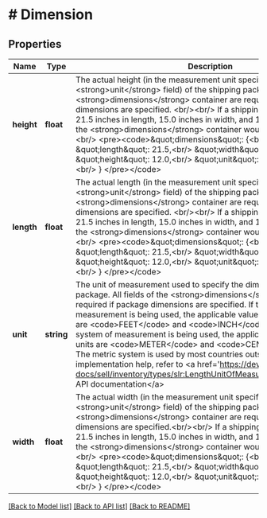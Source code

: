 # # Dimension

## Properties

Name | Type | Description | Notes
------------ | ------------- | ------------- | -------------
**height** | **float** | The actual height (in the measurement unit specified in the &lt;strong&gt;unit&lt;/strong&gt; field) of the shipping package. All fields of the &lt;strong&gt;dimensions&lt;/strong&gt; container are required if package dimensions are specified. &lt;br/&gt;&lt;br/&gt; If a shipping package measured 21.5 inches in length, 15.0 inches in width, and 12.0 inches in height, the &lt;strong&gt;dimensions&lt;/strong&gt; container would look as follows: &lt;br/&gt; &lt;pre&gt;&lt;code&gt;\&quot;dimensions\&quot;: {&lt;br/&gt; \&quot;length\&quot;: 21.5,&lt;br/&gt; \&quot;width\&quot;: 15.0,&lt;br/&gt; \&quot;height\&quot;: 12.0,&lt;br/&gt; \&quot;unit\&quot;: \&quot;INCH\&quot;&lt;br/&gt; } &lt;/pre&gt;&lt;/code&gt; | [optional]
**length** | **float** | The actual length (in the measurement unit specified in the &lt;strong&gt;unit&lt;/strong&gt; field) of the shipping package. All fields of the &lt;strong&gt;dimensions&lt;/strong&gt; container are required if package dimensions are specified. &lt;br/&gt;&lt;br/&gt; If a shipping package measured 21.5 inches in length, 15.0 inches in width, and 12.0 inches in height,  the &lt;strong&gt;dimensions&lt;/strong&gt; container would look as follows: &lt;br/&gt; &lt;pre&gt;&lt;code&gt;\&quot;dimensions\&quot;: {&lt;br/&gt; \&quot;length\&quot;: 21.5,&lt;br/&gt; \&quot;width\&quot;: 15.0,&lt;br/&gt; \&quot;height\&quot;: 12.0,&lt;br/&gt; \&quot;unit\&quot;: \&quot;INCH\&quot;&lt;br/&gt; } &lt;/pre&gt;&lt;/code&gt; | [optional]
**unit** | **string** | The unit of measurement used to specify the dimensions of a shipping package. All fields of the &lt;strong&gt;dimensions&lt;/strong&gt; container are required if package dimensions are specified. If the English system of measurement is being used, the applicable values for dimension units are &lt;code&gt;FEET&lt;/code&gt; and &lt;code&gt;INCH&lt;/code&gt;. If the metric system of measurement is being used, the applicable values for weight units are &lt;code&gt;METER&lt;/code&gt; and &lt;code&gt;CENTIMETER&lt;/code&gt;. The metric system is used by most countries outside of the US. For implementation help, refer to &lt;a href&#x3D;&#39;https://developer.ebay.com/api-docs/sell/inventory/types/slr:LengthUnitOfMeasureEnum&#39;&gt;eBay API documentation&lt;/a&gt; | [optional]
**width** | **float** | The actual width (in the measurement unit specified in the &lt;strong&gt;unit&lt;/strong&gt; field) of the shipping package. All fields of the &lt;strong&gt;dimensions&lt;/strong&gt; container are required if package dimensions are specified.&lt;br/&gt;&lt;br/&gt; If a shipping package measured 21.5 inches in length, 15.0 inches in width, and 12.0 inches in height,  the &lt;strong&gt;dimensions&lt;/strong&gt; container would look as follows: &lt;br/&gt; &lt;pre&gt;&lt;code&gt;\&quot;dimensions\&quot;: {&lt;br/&gt; \&quot;length\&quot;: 21.5,&lt;br/&gt; \&quot;width\&quot;: 15.0,&lt;br/&gt; \&quot;height\&quot;: 12.0,&lt;br/&gt; \&quot;unit\&quot;: \&quot;INCH\&quot;&lt;br/&gt; } &lt;/pre&gt;&lt;/code&gt; | [optional]

[[Back to Model list]](../../README.md#models) [[Back to API list]](../../README.md#endpoints) [[Back to README]](../../README.md)
